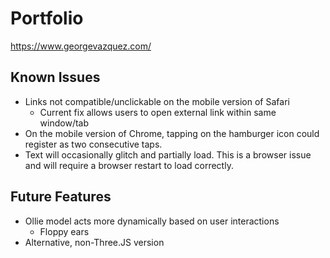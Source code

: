# Portfolio

https://www.georgevazquez.com/

## Known Issues
* Links not compatible/unclickable on the mobile version of Safari
    * Current fix allows users to open external link within same window/tab
* On the mobile version of Chrome, tapping on the hamburger icon could register as two consecutive taps.
* Text will occasionally glitch and partially load. This is a browser issue and will require a browser restart to load correctly.

## Future Features
* Ollie model acts more dynamically based on user interactions
    * Floppy ears
* Alternative, non-Three.JS version
